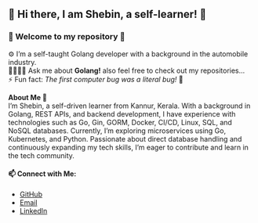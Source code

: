 ## 🙋 Hi there, I am Shebin, a self-learner! 👋
### 👻 Welcome to my repository 👻


⚙️ I’m a self-taught Golang developer with a background in the automobile industry.  
🫱🏻‍🫲🏻 Ask me about **Golang!** also feel free to check out my repositories...  
⚡ Fun fact: *The first computer bug was a literal bug!* 🫣

**About Me 🧬**  
  I’m Shebin, a self-driven learner from Kannur, Kerala. With a background in Golang, REST APIs, and backend development, I have experience with technologies such as Go, Gin, GORM, Docker, CI/CD, Linux, SQL, and NoSQL databases. Currently, I’m exploring microservices using Go, Kubernetes, and Python. Passionate about direct database handling and continuously expanding my tech skills, I’m eager to contribute and learn in the tech community.  
  
#### 📫 Connect with Me:
- [GitHub](https://github.com/ShebinSp)  
- [Email](https://shebinsp777@gmail.com)
- [LinkedIn](https://www.linkedin.com/in/shebin-philip-5b0143225)

<!--
**ShebinSp/ShebinSp** is a ✨ _special_ ✨ repository because its `README.md` (this file) appears on your GitHub profile.

Here are some ideas to get you started:

- 🔭 I’m currently working on ...
- 🌱 I’m currently learning ...
- 👯 I’m looking to collaborate on ...
- 🤔 I’m looking for help with ...
- 💬 Ask me about ...
- 📫 How to reach me: ...
- 😄 Pronouns: ...
- ⚡ Fun fact: ...
-->
